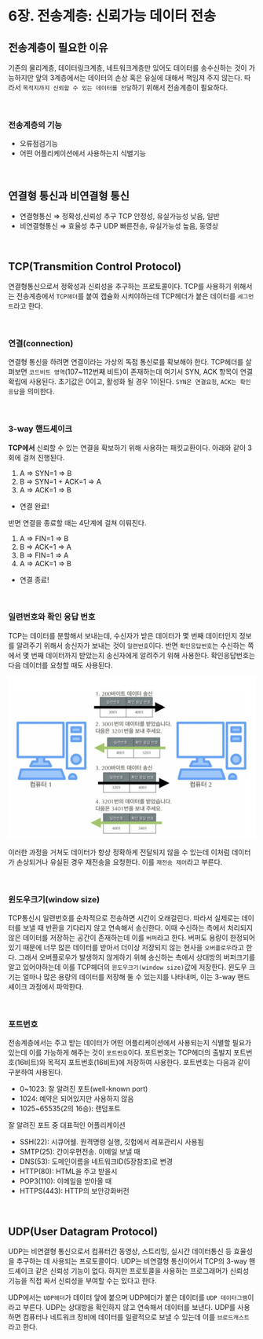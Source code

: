 # 6장. 전송계층: 신뢰가능 데이터 전송

## 전송계층이 필요한 이유

기존의 물리계층, 데이터링크계층, 네트워크계층만 있어도 데이터를 송수신하는 것이 가능하지만 앞의 3계층에서는 데이터의 손상 혹은 유실에 대해서 책임져 주지 않는다. 따라서 `목적지까지 신뢰할 수 있는 데이터를 전달`하기 위해서 전송계층이 필요하다.

<br>

### 전송계층의 기능

- 오류점검기능
- 어떤 어플리케이션에서 사용하는지 식별기능

<br>

## 연결형 통신과 비연결형 통신

- 연결형통신 ⇒ 정확성,신뢰성 추구 TCP 안정성, 유실가능성 낮음, 일반
- 비연결형통신 ⇒ 효율성 추구 UDP 빠른전송, 유실가능성 높음, 동영상

<br>

## TCP(Transmition Control Protocol)

연결형통신으로서 정확성과 신뢰성을 추구하는 프로토콜이다. TCP를 사용하기 위해서는 전송계층에서 `TCP헤더`를 붙여 캡슐화 시켜야하는데 TCP헤더가 붙은 데이터를 `세그먼트`라고 한다.

<br>

### 연결(connection)

연결형 통신을 하려면 연결이라는 가상의 독점 통신로를 확보해야 한다. TCP헤더를 살펴보면 `코드비트 영역`(107~112번째 비트)이 존재하는데 여기서 SYN, ACK 항목이 연결 확립에 사용된다. 초기값은 0이고, 활성화 될 경우 1이된다. `SYN은 연결요청`, `ACK는 확인응답`을 의미한다.

<br>

### 3-way 핸드셰이크

**TCP에서** 신뢰할 수 있는 연결을 확보하기 위해 사용하는 패킷교환이다. 아래와 같이 3회에 걸쳐 진행된다.

1. A ⇒ SYN=1 ⇒ B
2. B ⇒ SYN=1 + ACK=1 ⇒ A
3. A ⇒ ACK=1 ⇒ B

- 연결 완료!

반면 연결을 종료할 때는 4단계에 걸쳐 이뤄진다.

1. A ⇒ FIN=1 ⇒ B
2. B ⇒ ACK=1 ⇒ A
3. B ⇒ FIN=1 ⇒ A
4. A ⇒ ACK=1 ⇒ B

- 연결 종료!

<br>

### 일련번호와 확인 응답 번호

TCP는 데이터를 분할해서 보내는데, 수신자가 받은 데이터가 몇 번째 데이터인지 정보를 알려주기 위해서 송신자가 보내는 것이 `일련번호`이다. 반면 `확인응답번호`는 수신하는 쪽에서 몇 번째 데이터까지 받았는지 송신자에게 알려주기 위해 사용한다. 확인응답번호는 다음 데이터를 요청할 때도 사용된다.

![data transfer](./dt.png)

이러한 과정을 거쳐도 데이터가 항상 정확하게 전달되지 않을 수 있는데 이처럼 데이터가 손상되거나 유실된 경우 재전송을 요청한다. 이를 `재전송 제어`라고 부른다.

<br>

### 윈도우크기(window size)

TCP통신시 일련번호를 순차적으로 전송하면 시간이 오래걸린다. 따라서 실제로는 데이터를 보낼 때 반환을 기다리지 않고 연속해서 송신한다. 이때 수신하는 측에서 처리되지 않은 데이터를 저장하는 공간이 존재하는데 이를 `버퍼`라고 한다. 버퍼도 용량이 한정되어있기 때문에 너무 많은 데이터를 받아서 더이상 저장되지 않는 현사을 `오버플로우`라고 한다. 그래서 오버플로우가 발생하지 않게하기 위해 송신하는 측에서 상대방의 버퍼크기를 알고 있어야하는데 이를 TCP헤더의 `윈도우크기(window size)`값에 저장한다. 윈도우 크기는 얼마나 많은 용량의 데이터를 저장해 둘 수 있는지를 나타내며, 이는 3-way 핸드셰이크 과정에서 파악한다.

<br>

### 포트번호

전송계층에서는 주고 받는 데이터가 어떤 어플리케이션에서 사용되는지 식별할 필요가 있는데 이를 가능하게 해주는 것이 `포트번호`이다. 포트번호는 TCP헤더의 출발지 포트번호(16비트)와 목적지 포트번호(16비트)에 저장하여 사용한다. 포트번호는 다음과 같이 구분하여 사용된다.

- 0~1023: 잘 알려진 포트(well-known port)
- 1024: 예약은 되어있지만 사용하지 않음
- 1025~65535(2의 16승): 랜덤포트

잘 알려진 포트 중 대표적인 어플리케이션

- SSH(22): 시큐어쉘. 원격명령 실행, 깃헙에서 레포관리시 사용됨
- SMTP(25): 간이우편전송. 이메일 보낼 때
- DNS(53): 도메인이름을 네트워크ID(5장참조)로 변경
- HTTP(80): HTML을 주고 받을시
- POP3(110): 이메일을 받아올 때
- HTTPS(443): HTTP의 보안강화버전

<br>

## UDP(User Datagram Protocol)

UDP는 비연결형 통신으로서 컴퓨터간 동영상, 스트리밍, 실시간 데이터통신 등 효율성을 추구하는 데 사용되는 프로토콜이다. UDP는 비연결형 통신이어서 TCP의 3-way 핸드셰이크 같은 신뢰성 기능이 없다. 하지만 프로토콜을 사용하는 프로그래머가 신뢰성 기능을 직접 짜서 신뢰성을 부여할 수는 있다고 한다.

UDP에서는 `UDP헤더`가 데이터 앞에 붙으며 UDP헤더가 붙은 데이터를 `UDP 데이터그램`이라고 부른다. UDP는 상대방을 확인하지 않고 연속해서 데이터를 보낸다. UDP를 사용하면 컴퓨터나 네트워크 장비에 데이터를 일괄적으로 보낼 수 있는데 이를 `브로드캐스트`라고 한다.

